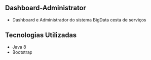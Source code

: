 ## Dashboard-Administrator
* Dashboard e Administrador do sistema BigData cesta de serviços


## Tecnologias Utilizadas
* Java 8
* Bootstrap
